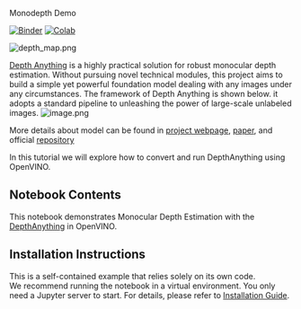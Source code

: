  Monodepth Demo

[![Binder](https://mybinder.org/badge_logo.svg)](https://mybinder.org/v2/gh/openvinotoolkit/openvino_notebooks/HEAD?filepath=notebooks%2F281-depth-anythingh%2F281-depth-anything.ipynb)
[![Colab](https://colab.research.google.com/assets/colab-badge.svg)](https://colab.research.google.com/github/openvinotoolkit/openvino_notebooks/blob/main/notebooks/281-depth-anything/281-depth-anything.ipynb)

![depth_map.png](https://github.com/openvinotoolkit/openvino_notebooks/assets/29454499/a9a16658-512f-470c-a33c-0e1f9d0ae72c)

[Depth Anything](https://depth-anything.github.io/) is a highly practical solution for robust monocular depth estimation. Without pursuing novel technical modules, this project aims to build a simple yet powerful foundation model dealing with any images under any circumstances.
The framework of Depth Anything is shown below. it adopts a standard pipeline to unleashing the power of large-scale unlabeled images. 
![image.png](attachment:df8f001d-8132-4ea5-bec2-b6b9f55089a1.png)

More details about model can be found in [project webpage](https://depth-anything.github.io/), [paper](https://arxiv.org/abs/2401.10891), and official [repository](https://github.com/LiheYoung/Depth-Anything)

In this tutorial we will explore how to convert and run DepthAnything using OpenVINO.

## Notebook Contents

This notebook demonstrates Monocular Depth Estimation with the [DepthAnything](https://github.com/LiheYoung/Depth-Anything) in OpenVINO.

## Installation Instructions

This is a self-contained example that relies solely on its own code.</br>
We recommend  running the notebook in a virtual environment. You only need a Jupyter server to start.
For details, please refer to [Installation Guide](../../README.md).

